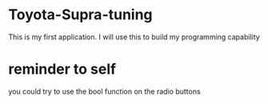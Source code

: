 # Toyota-Supra-tuning
This is my first application. I will use this to build my programming capability 

# reminder to self 
you could try to use the bool function on the radio buttons 
